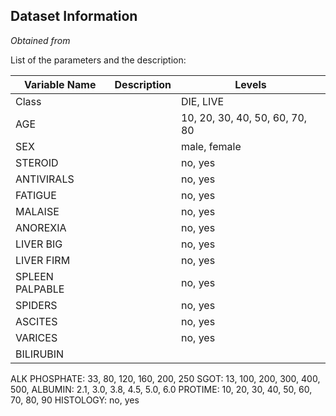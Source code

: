 ## Dataset Information
*Obtained from* 



List of the parameters and the description:

| Variable Name   |           Description             |        Levels                     |
| --------------- | ----------------------------------| ----------------------------------|
|      Class      |                                   |            DIE, LIVE              |
|       AGE       |                                   |   10, 20, 30, 40, 50, 60, 70, 80  |
|       SEX       |                                   |              male, female         |
|     STEROID     |                                   |                no, yes            |
|    ANTIVIRALS   |                                   |                no, yes            |
|     FATIGUE     |                                   |                no, yes            |
|     MALAISE     |                                   |                no, yes            |
|    ANOREXIA     |                                   |                no, yes            |
|    LIVER BIG    |                                   |                no, yes            |
|    LIVER FIRM   |                                   |                no, yes            |
| SPLEEN PALPABLE |                                   |                no, yes            |
|     SPIDERS     |                                   |                no, yes            |
|     ASCITES     |                                   |                no, yes            |
|     VARICES     |                                   |                no, yes            |
|    BILIRUBIN    |                                   |                                   |
ALK PHOSPHATE: 33, 80, 120, 160, 200, 250
SGOT: 13, 100, 200, 300, 400, 500,
ALBUMIN: 2.1, 3.0, 3.8, 4.5, 5.0, 6.0
PROTIME: 10, 20, 30, 40, 50, 60, 70, 80, 90
HISTOLOGY: no, yes
